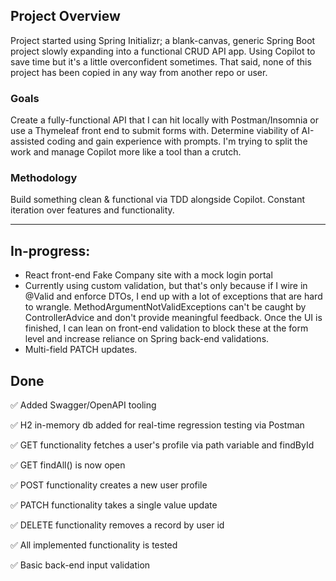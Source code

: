 ## Project Overview

Project started using Spring Initializr; a blank-canvas, generic Spring Boot project slowly expanding into a functional CRUD API app. Using Copilot to save time but it's a little overconfident sometimes. That said, none of this project has been copied in any way from another repo or user.

### Goals

Create a fully-functional API that I can hit locally with Postman/Insomnia or use a Thymeleaf front end to submit forms with. Determine viability of AI-assisted coding and gain experience with prompts. I'm trying to split the work and manage Copilot more like a tool than a crutch.

### Methodology

Build something clean & functional via TDD alongside Copilot. Constant iteration over features and functionality.

---------------------------------------------------------------------------------------------------------------------------------------------------------------------

## In-progress:

- React front-end Fake Company site with a mock login portal
- Currently using custom validation, but that's only because if I wire in @Valid and enforce DTOs, I end up with a lot of exceptions that are hard to wrangle. MethodArgumentNotValidExceptions can't be caught by ControllerAdvice and don't provide meaningful feedback. Once the UI is finished, I can lean on front-end validation to block these at the form level and increase reliance on Spring back-end validations.
- Multi-field PATCH updates.


## Done
✅ Added Swagger/OpenAPI tooling

✅ H2 in-memory db added for real-time regression testing via Postman

✅ GET functionality fetches a user's profile via path variable and findById

✅ GET findAll() is now open

✅ POST functionality creates a new user profile

✅ PATCH functionality takes a single value update

✅ DELETE functionality removes a record by user id

✅ All implemented functionality is tested

✅ Basic back-end input validation
